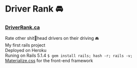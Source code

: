 # Driver Rank 🚘

### [DriverRank.ca](https://driverrank.ca)  

Rate other shit💩head drivers on their driving 🚘  
My first rails project   
Deployed on Heroku  
Runing on Rails 5.1.4 `$ gem install rails; hash -r; rails -v;`  
[Materialize.css](http://materializecss.com/) for the front-end framework
